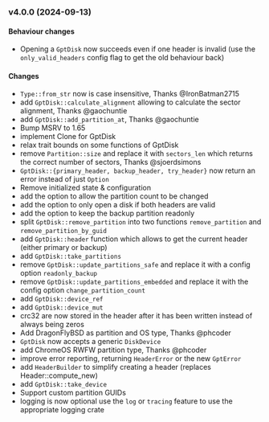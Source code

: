 ### v4.0.0 (2024-09-13)

#### Behaviour changes

- Opening a `GptDisk` now succeeds even if one header is invalid
  (use the `only_valid_headers` config flag to get the old behaviour back)

#### Changes

- `Type::from_str` now is case insensitive, Thanks @IronBatman2715
- add `GptDisk::calculate_alignment` allowing to calculate the sector alignment, Thanks @gaochuntie
- add `GptDisk::add_partition_at`, Thanks @gaochuntie
- Bump MSRV to 1.65
- implement Clone for GptDisk
- relax trait bounds on some functions of GptDisk
- remove `Partition::size` and replace it with `sectors_len` which returns the correct number of sectors, Thanks @sjoerdsimons
- `GptDisk::{primary_header, backup_header, try_header}` now return an error instead of just `Option`
- Remove initialized state & configuration
- add the option to allow the partition count to be changed
- add the option to only open a disk if both headers are valid
- add the option to keep the backup partition readonly
- split `GptDisk::remove_partition` into two functions `remove_partition` and `remove_partition_by_guid`
- add `GptDisk::header` function which allows to get the current header (either primary or backup)
- add `GptDisk::take_partitions`
- remove `GptDisk::update_partitions_safe` and replace it with a config option `readonly_backup`
- remove `GptDisk::update_partitions_embedded` and replace it with the config option `change_partition_count`
- add `GptDisk::device_ref`
- add `GptDisk::device_mut`
- crc32 are now stored in the header after it has been written instead of always being zeros
- Add DragonFlyBSD as partition and OS type, Thanks @phcoder
- `GptDisk` now accepts a generic `DiskDevice`
- add ChromeOS RWFW partition type, Thanks @phcoder
- improve error reporting, returning `HeaderError` or the new `GptError`
- add `HeaderBuilder` to simplify creating a header (replaces Header::compute_new)
- add `GptDisk::take_device`
- Support custom partition GUIDs
- logging is now optional use the `log` or `tracing` feature to use the appropriate logging crate
